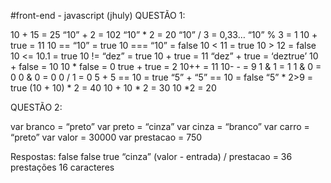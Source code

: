 #front-end - javascript (jhuly)
QUESTÃO 1:

10 + 15 = 25
“10” + 2 = 102
“10” * 2 = 20
“10” / 3 = 0,33…
“10” % 3 = 1
10 + true = 11
10 == “10” = true
10 === “10” = false
10 < 11 = true
10 > 12 = false
10 <= 10.1 = true
10 != “dez” = true
10 + true = 11
“dez” + true = ‘deztrue’
10 + false = 10
10 * false = 0
true + true = 2
10++ = 11
10- - = 9
1 & 1 = 1
1 & 0 = 0
0 & 0 = 0
0 / 1 = 0
5 + 5 == 10 = true
“5” + “5” == 10 = false
“5” * 2>9 = true
(10 + 10) * 2 = 40
10 + 10 * 2 = 30
10 *2 = 20


QUESTÃO 2:

var branco = “preto”
var preto = “cinza”
var cinza = “branco”
var carro = “preto”
var valor = 30000
var prestacao = 750

Respostas:
false
false
true
“cinza”
(valor - entrada) / prestacao = 36 prestações
16 caracteres



